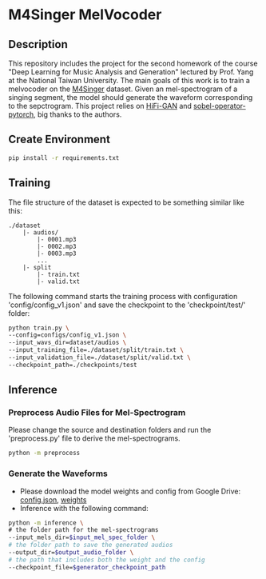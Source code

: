 # M4Singer MelVocoder
## Description
This repository includes the project for the second homework of the course "Deep Learning for Music Analysis and Generation" lectured by Prof. Yang at the National Taiwan University. The main goals of this work is to train a melvocoder on the [M4Singer](https://m4singer.github.io/) dataset. Given an mel-spectrogram of a singing segment, the model should generate the waveform corresponding to the sepctrogram. This project relies on [HiFi-GAN](https://github.com/jik876/hifi-gan) and [sobel-operator-pytorch](https://github.com/chaddy1004/sobel-operator-pytorch), big thanks to the authors.

## Create Environment 
```bash
pip install -r requirements.txt
```

## Training
The file structure of the dataset is expected to be something similar like this:
```
./dataset
    |- audios/
        |- 0001.mp3
        |- 0002.mp3
        |- 0003.mp3
        ...
    |- split
        |- train.txt
        |- valid.txt
```
The following command starts the training process with configuration 'config/config_v1.json' and save the checkpoint to the 'checkpoint/test/' folder:
```bash
python train.py \
--config=configs/config_v1.json \
--input_wavs_dir=dataset/audios \
--input_training_file=./dataset/split/train.txt \
--input_validation_file=./dataset/split/valid.txt \
--checkpoint_path=./checkpoints/test
```
## Inference
### Preprocess Audio Files for Mel-Spectrogram
Please change the source and destination folders and run the 'preprocess.py' file to derive the mel-spectrograms.
```bash
python -m preprocess
```
### Generate the Waveforms
- Please download the model weights and config from Google Drive: [config.json](https://drive.google.com/file/d/1sUmhYvu5oOiLlacI_GVGLv34hUSy5JOe/view?usp=sharing), [weights](https://drive.google.com/file/d/1lI5X329HsT-4vDLJFEIkhUooo-DotGqG/view?usp=sharing)
- Inference with the following command:
```bash
python -m inference \
# the folder path for the mel-spectrograms
--input_mels_dir=$input_mel_spec_folder \ 
# the folder path to save the generated audios
--output_dir=$output_audio_folder \ 
# the path that includes both the weight and the config
--checkpoint_file=$generator_checkpoint_path 
```
